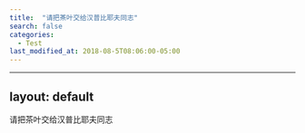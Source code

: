 ```yaml
---
title:  "请把茶叶交给汉普比耶夫同志"
search: false
categories: 
  - Test
last_modified_at: 2018-08-5T08:06:00-05:00
---
```



---
layout: default
---

请把茶叶交给汉普比耶夫同志


